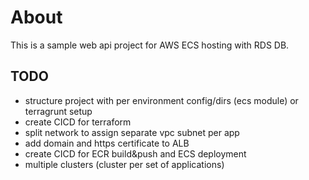 # About
This is a sample web api project for AWS ECS hosting with RDS DB.

## TODO
* structure project with per environment config/dirs (ecs module) or terragrunt setup
* create CICD for terraform 
* split network to assign  separate vpc subnet per app
* add domain and https certificate to ALB
* create CICD for ECR build&push and ECS deployment
* multiple clusters (cluster per set of applications)